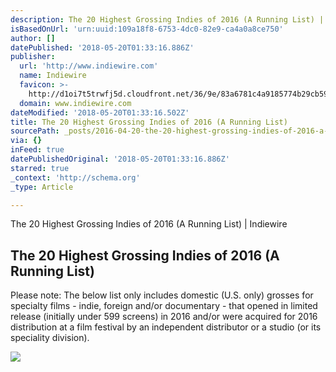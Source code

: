 ```yaml
---
description: The 20 Highest Grossing Indies of 2016 (A Running List) | Indiewire
isBasedOnUrl: 'urn:uuid:109a18f8-6753-4dc0-82e9-ca4a0a8ce750'
author: []
datePublished: '2018-05-20T01:33:16.886Z'
publisher:
  url: 'http://www.indiewire.com'
  name: Indiewire
  favicon: >-
    http://d1oi7t5trwfj5d.cloudfront.net/36/9e/83a6781c4a9185774b29cb59594b/favicon.ico
  domain: www.indiewire.com
dateModified: '2018-05-20T01:33:16.502Z'
title: The 20 Highest Grossing Indies of 2016 (A Running List)
sourcePath: _posts/2016-04-20-the-20-highest-grossing-indies-of-2016-a-running-list.md
via: {}
inFeed: true
datePublishedOriginal: '2018-05-20T01:33:16.886Z'
starred: true
_context: 'http://schema.org'
_type: Article

---
```

The 20 Highest Grossing Indies of 2016 (A Running List) | Indiewire

<article style=""><h1>The 20 Highest Grossing Indies of 2016 (A Running List)</h1><p>Please note: The below list only includes domestic (U.S. only) grosses for specialty films - indie, foreign and/or documentary - that opened in limited release (initially under 599 screens) in 2016 and/or were acquired for 2016 distribution at a film festival by an independent distributor or a studio (or its speciality division).</p><img src="http://cdn.indiewire.psdops.com/dims4/INDIEWIRE/f3910b3/2147483647/resize/1024x633%3E/quality/90/?url=http%3A%2F%2Fdl9fvu4r30qs1.cloudfront.net%2Ff8%2F24%2F1ce5a58841d49ea2cf10b6221a7a%2Fmichael-moore-where-to-invade-next.jpg" /></article>